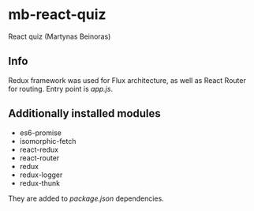 # mb-react-quiz

React quiz (Martynas Beinoras)

## Info

Redux framework was used for Flux architecture, as well as React Router for routing.
Entry point is *app.js*.

## Additionally installed modules

* es6-promise
* isomorphic-fetch
* react-redux
* react-router
* redux
* redux-logger
* redux-thunk

They are added to *package.json* dependencies.